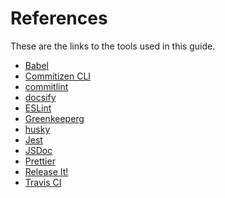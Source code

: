 # References

These are the links to the tools used in this guide.

- [Babel](https://babeljs.io)
- [Commitizen CLI](https://github.com/commitizen/cz-cli)
- [commitlint](https://github.com/marionebl/commitlint)
- [docsify](https://docsify.js.org)
- [ESLint](https://eslint.org)
- [Greenkeeper](https://greenkeeper.io)g
- [husky](https://github.com/typicode/husky)
- [Jest](https://jestjs.io/)
- [JSDoc](http://usejsdoc.org/)
- [Prettier](https://prettier.io/)
- [Release It!](https://github.com/webpro/release-it)
- [Travis CI](https://travis-ci.com)
